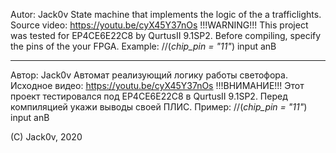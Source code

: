Autor: Jack0v
State machine that implements the logic of the a trafficlights.
Source video: https://youtu.be/cyX45Y37nOs
	!!!WARNING!!!
	This project was tested for EP4CE6E22C8 by QurtusII 9.1SP2.
	Before compiling, specify the pins of the your FPGA. Example:
	//(*chip_pin = "11"*) input anB
  
-----------------------------------

Автор: Jack0v
Автомат реализующий логику работы светофора.
Исходное видео: https://youtu.be/cyX45Y37nOs
	!!!ВНИМАНИЕ!!!
	Этот проект тестировался под EP4CE6E22C8 в QurtusII 9.1SP2.
	Перед компиляцией укажи выводы своей ПЛИС. Пример:
	//(*chip_pin = "11"*) input anB

(C) Jack0v, 2020
